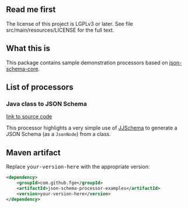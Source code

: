 <h2>Read me first</h2>

<p>The license of this project is LGPLv3 or later. See file src/main/resources/LICENSE for the full
text.</p>

<h2>What this is</h2>

<p>This package contains sample demonstration processors based on <a
href="https://github.com/fge/json-schema-core">json-schema-core</a>.</p>

<h2>List of processors</h2>

<h3>Java class to JSON Schema</h3>

<a
href="https://github.com/fge/json-schema-processor-examples/blob/master/src/main/java/com/github/fge/jjschema/JJSchemaProcessor.java">link
to source code</a>

This processor highlights a very simple use of <a
href="https://github.com/reinert/JJSchema">JJSchema</a> to generate a JSON Schema (as a `JsonNode`)
from a class.

<h2>Maven artifact</h2>

<p>Replace <tt>your-version-here</tt> with the appropriate version:</p>

```xml
<dependency>
    <groupId>com.github.fge</groupId>
    <artifactId>json-schema-processor-examples</artifactId>
    <version>your-version-here</version>
</dependency>
```

